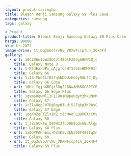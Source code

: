 ```yaml
---
layout: produk-casinghp
title: Bleach Renji Samsung Galaxy S9 Plus Case
categories: samsung
tags: galaxy

# Produk
product-title: Bleach Renji Samsung Galaxy S9 Plus Case
harga: 90000
sku: hn-2872
image-drive: 1t_Qq3uEoJrvNv_VRXwFccpfLh_3Qk4F4
gallery:
  - url: 1GCZ06mToWI8OC7f48alFZ03g6HhW2Q_c
    title: Galaxy Note 8
  - url: 1-MtdEakUPm_qAjgfCsHT1teSnHKMF9Ir
    title: Galaxy S6
  - url: 1iIB-FWoELfBS7qhbDOUzHOzyROL7C_By
    title: Galaxy S6 Edge
  - url: 10Hz-YgjaXBEgtSOq226NwAM6BGC8PICR
    title: Galaxy S6 Edge Plus
  - url: 1gVmaOgwNlI3FIC90aMBpeRqytzhk0NnM
    title: Galaxy S7
  - url: 1rZl4OqpCm7DgRqyHILUi5JTq6p3KPbyC
    title: Galaxy S7 Edge
  - url: 1ogKWZeFTZlX1NZ_xIcMAoFLQBh6XcKmV
    title: Galaxy S8
  - url: 1_sZzGCkFw_Q86Wc3fu3UE9qdvhEuAlgp
    title: Galaxy S8 Plus
  - url: 1x0OPPAHnexurDZ3KSv4LNz00P49tfqXn
    title: Galaxy S9
  - url: 1t_Qq3uEoJrvNv_VRXwFccpfLh_3Qk4F4
    title: Galaxy S9 Plus
---
```

